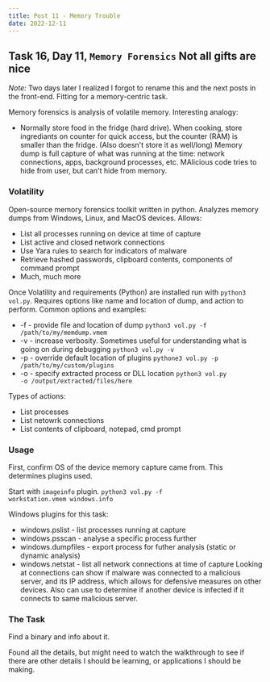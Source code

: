 ```yaml
---
title: Post 11 - Memory Trouble
date: 2022-12-11
---
```

## Task 16, Day 11, <code>Memory Forensics</code> Not all gifts are nice
*Note:* Two days later I realized I forgot to rename this and the next posts in the front-end. Fitting for a memory-centric task. 

Memory forensics is analysis of volatile memory. Interesting analogy:
- Normally store food in the fridge (hard drive). When cooking, store ingrediants on counter for quick access, but the counter (RAM) is smaller than the fridge. (Also doesn't store it as well/long)
Memory dump is full capture of what was running at the time: network connections, apps, background processes, etc. MAlicious code tries to hide from user, but can't hide from memory.

### Volatility
Open-source memory forensics toolkit written in python. Analyzes memory dumps from Windows, Linux, and MacOS devices. Allows:
- List all processes running on device at time of capture
- List active and closed network connections
- Use Yara rules to search for indicators of malware
- Retrieve hashed passwords, clipboard contents, components of command prompt
- Much, much more

Once Volatility and requirements (Python) are installed run with <code>python3 vol.py</code>. Requires options like name and location of dump, and action to perform. Common options and examples:
- -f - provide file and location of dump <code>python3 vol.py -f /path/to/my/memdump.vmem</code>
- -v - increase verbosity. Sometimes useful for understanding what is going on during debugging <code>python3 vol.py -v</code>
- -p - override default location of plugins <code>pythone3 vol.py -p /path/to/my/custom/plugins</code>
- -o - specify extracted process or DLL location <code>python3 vol.py -o /output/extracted/files/here</code>

Types of actions:
- List processes
- List netowrk connections
- List contents of clipboard, notepad, cmd prompt

### Usage
First, confirm OS of the device memory capture came from. This determines plugins used.

Start with <code>imageinfo</code> plugin. <code>python3 vol.py -f workstation.vmem windows.info</code>

Windows plugins for this task:
- windows.pslist - list processes running at capture
- windows.psscan - analyse a specific process further
- windows.dumpfiles - export process for futher analysis (static or dynamic analysis)
- windows.netstat - list all network connections at time of capture
Looking at connections can show if malware was connected to a malicious server, and its IP address, which allows for defensive measures on other devices. Also can use to determine if another device is infected if it connects to same malicious server.

### The Task
Find a binary and info about it. 

Found all the details, but might need to watch the walkthrough to see if there are other details I should be learning, or applications I should be making.